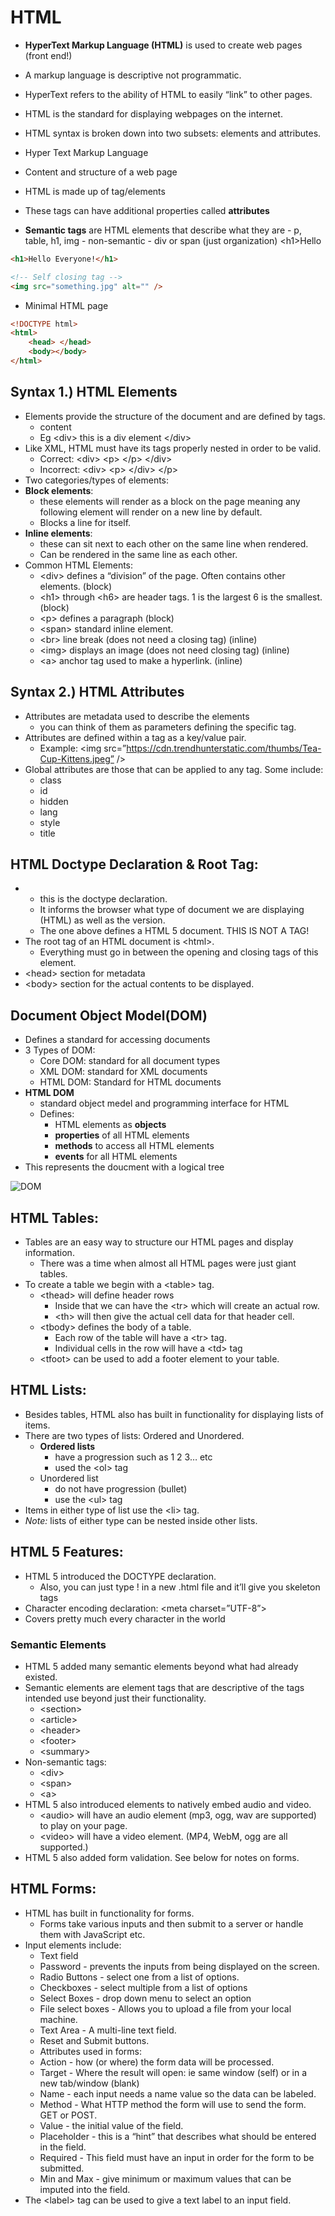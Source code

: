 # HTML

-   **HyperText Markup Language (HTML)** is used to create web pages (front end!)
-   A markup language is descriptive not programmatic.
-   HyperText refers to the ability of HTML to easily “link” to other pages.
-   HTML is the standard for displaying webpages on the internet.
-   HTML syntax is broken down into two subsets: elements and attributes.

-   Hyper Text Markup Language
-   Content and structure of a web page
-   HTML is made up of tag/elements
-   These tags can have additional properties called **attributes**
-   **Semantic tags** are HTML elements that describe what they are - p, table, h1, img - non-semantic - div or span (just organization)
    \<h1>Hello</h1>

```html
<h1>Hello Everyone!</h1>

<!-- Self closing tag -->
<img src="something.jpg" alt="" />
```

-   Minimal HTML page

```html
<!DOCTYPE html>
<html>
	<head> </head>
	<body></body>
</html>
```

## Syntax 1.) HTML Elements

-   Elements provide the structure of the document and are defined by tags.
    -   <tagname>content</tagname>
    -   Eg \<div> this is a div element \</div>
-   Like XML, HTML must have its tags properly nested in order to be valid.
    -   Correct: \<div> \<p> \</p> \</div>
    -   Incorrect: \<div> \<p> \</div> \</p>
-   Two categories/types of elements:
-   **Block elements**:
    -   these elements will render as a block on the page meaning any following element will render on a new line by default.
    -   Blocks a line for itself.
-   **Inline elements**:
    -   these can sit next to each other on the same line when rendered.
    -   Can be rendered in the same line as each other.
-   Common HTML Elements:
    -   \<div> defines a “division” of the page. Often contains other elements. (block)
    -   \<h1> through \<h6> are header tags. 1 is the largest 6 is the smallest. (block)
    -   \<p> defines a paragraph (block)
    -   \<span> standard inline element.
    -   \<br> line break (does not need a closing tag) (inline)
    -   \<img> displays an image (does not need closing tag) (inline)
    -   \<a> anchor tag used to make a hyperlink. (inline)

## Syntax 2.) HTML Attributes

-   Attributes are metadata used to describe the elements
    -   you can think of them as parameters defining the specific tag.
-   Attributes are defined within a tag as a key/value pair.
    -   Example: \<img src=”https://cdn.trendhunterstatic.com/thumbs/Tea-Cup-Kittens.jpeg” />
-   Global attributes are those that can be applied to any tag. Some include:
    -   class
    -   id
    -   hidden
    -   lang
    -   style
    -   title

## HTML Doctype Declaration & Root Tag:

-   <!DOCTYPE html>
    -   this is the doctype declaration.
    -   It informs the browser what type of document we are displaying (HTML) as well as the version.
    -   The one above defines a HTML 5 document. THIS IS NOT A TAG!
-   The root tag of an HTML document is \<html>.
    -   Everything must go in between the opening and closing tags of this element.
-   \<head> section for metadata
-   \<body> section for the actual contents to be displayed.

## Document Object Model(DOM)

-   Defines a standard for accessing documents
-   3 Types of DOM:
    -   Core DOM: standard for all document types
    -   XML DOM: standard for XML documents
    -   HTML DOM: Standard for HTML documents
-   **HTML DOM**
    -   standard object medel and programming interface for HTML
    -   Defines:
        -   HTML elements as **objects**
        -   **properties** of all HTML elements
        -   **methods** to access all HTML elements
        -   **events** for all HTML elements
-   This represents the doucment with a logical tree

![DOM](https://www.w3schools.com/js/pic_htmltree.gif)

## HTML Tables:

-   Tables are an easy way to structure our HTML pages and display information.
    -   There was a time when almost all HTML pages were just giant tables.
-   To create a table we begin with a \<table> tag.
    -   \<thead> will define header rows
        -   Inside that we can have the \<tr> which will create an actual row.
        -   \<th> will then give the actual cell data for that header cell.
    -   \<tbody> defines the body of a table.
        -   Each row of the table will have a \<tr> tag.
        -   Individual cells in the row will have a \<td> tag
    -   \<tfoot> can be used to add a footer element to your table.

## HTML Lists:

-   Besides tables, HTML also has built in functionality for displaying lists of items.
-   There are two types of lists: Ordered and Unordered.
    -   **Ordered lists**
        -   have a progression such as 1 2 3… etc
        -   used the \<ol> tag
    -   Unordered list
        -   do not have progression (bullet)
        -   use the \<ul> tag
-   Items in either type of list use the \<li> tag.
-   _Note:_ lists of either type can be nested inside other lists.

## HTML 5 Features:

-   HTML 5 introduced the DOCTYPE declaration.
    -   Also, you can just type ! in a new .html file and it’ll give you skeleton tags
-   Character encoding declaration: \<meta charset=”UTF-8”>
-   Covers pretty much every character in the world

### Semantic Elements

-   HTML 5 added many semantic elements beyond what had already existed.
-   Semantic elements are element tags that are descriptive of the tags intended use beyond just their functionality.
    -   \<section>
    -   \<article>
    -   \<header>
    -   \<footer>
    -   \<summary>
-   Non-semantic tags:
    -   \<div>
    -   \<span>
    -   \<a>
-   HTML 5 also introduced elements to natively embed audio and video.
    -   \<audio> will have an audio element (mp3, ogg, wav are supported) to play on your page.
    -   \<video> will have a video element. (MP4, WebM, ogg are all supported.)
-   HTML 5 also added form validation. See below for notes on forms.

## HTML Forms:

-   HTML has built in functionality for forms.
    -   Forms take various inputs and then submit to a server or handle them with JavaScript etc.
-   Input elements include:
    -   Text field
    -   Password - prevents the inputs from being displayed on the screen.
    -   Radio Buttons - select one from a list of options.
    -   Checkboxes - select multiple from a list of options
    -   Select Boxes - drop down menu to select an option
    -   File select boxes - Allows you to upload a file from your local machine.
    -   Text Area - A multi-line text field.
    -   Reset and Submit buttons.
    -   Attributes used in forms:
    -   Action - how (or where) the form data will be processed.
    -   Target - Where the result will open: ie same window (self) or in a new tab/window (blank)
    -   Name - each input needs a name value so the data can be labeled.
    -   Method - What HTTP method the form will use to send the form. GET or POST.
    -   Value - the initial value of the field.
    -   Placeholder - this is a “hint” that describes what should be entered in the field.
    -   Required - This field must have an input in order for the form to be submitted.
    -   Min and Max - give minimum or maximum values that can be imputed into the field.
-   The \<label> tag can be used to give a text label to an input field.
